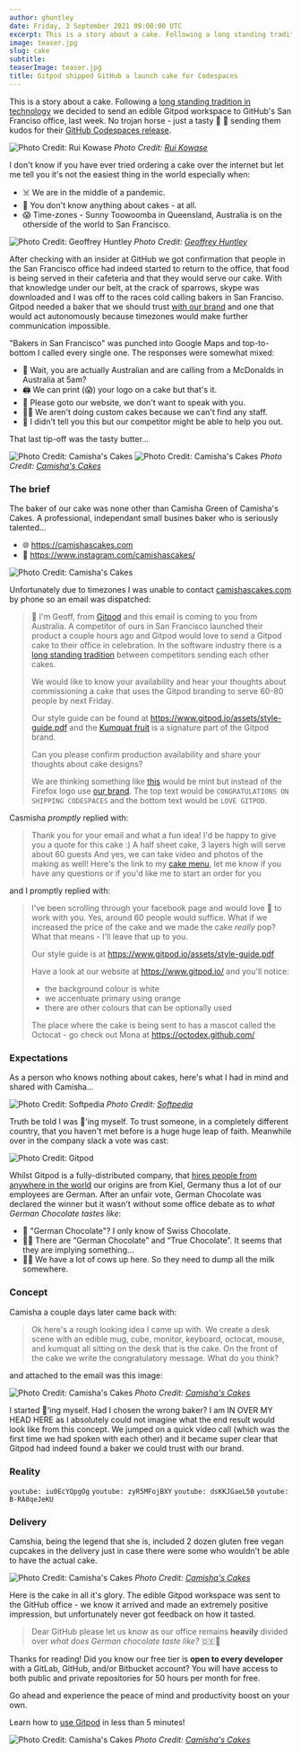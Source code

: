 ```yaml
---
author: ghuntley
date: Friday, 3 September 2021 09:00:00 UTC
excerpt: This is a story about a cake. Following a long standing tradition in technology we decided to send an edible Gitpod workspace to GitHub's San Franciso office.
image: teaser.jpg
slug: cake
subtitle:
teaserImage: teaser.jpg
title: Gitpod shipped GitHub a launch cake for Codespaces
---
```


<script context="module">
  export const prerender = true;
</script>

This is a story about a cake. Following a [long standing tradition in technology](https://www.theverge.com/2012/10/27/3563892/internet-explorer-and-firefox-teams-celebrate-new-versions-with-cakes) we decided to send an edible Gitpod workspace to GitHub's San Franciso office, last week. No trojan horse - just a tasty 🎁 🎂 sending them kudos for their [GitHub Codespaces release](/blog/cloud-based-development-for-everyone).

![Photo Credit: Rui Kowase](../../../static/images/blog/cake/github-sf.jpg)
_Photo Credit: [Rui Kowase](https://www.google.com/maps/contrib/104088632471142363973/photos/@35.7990681,139.6037947,11z/data=!3m1!4b1!4m3!8m2!3m1!1e1)_

I don't know if you have ever tried ordering a cake over the internet but let me tell you it's not the easiest thing in the world especially when:

- ☠️ We are in the middle of a pandemic.
- 🎂 You don't know anything about cakes - at all.
- 😱 Time-zones - Sunny Toowoomba in Queensland, Australia is on the otherside of the world to San Francisco.

![Photo Credit: Geoffrey Huntley](../../../static/images/blog/cake/gitpod-x-codespaces.jpg)
_Photo Credit: [Geoffrey Huntley](https://twitter.com/geoffreyhuntley)_

After checking with an insider at GitHub we got confirmation that people in the San Francisco office had indeed started to return to the office, that food is being served in their cafeteria and that they would serve our cake. With that knowledge under our belt, at the crack of sparrows, skype was downloaded and I was off to the races cold calling bakers in San Franciso. Gitpod needed a baker that we should trust [with our brand](https://www.gitpod.io/media-kit) and one that would act autonomously because timezones would make further communication impossible.

"Bakers in San Francisco" was punched into Google Maps and top-to-bottom I called every single one. The responses were somewhat mixed:

- 🦘 Wait, you are actually Australian and are calling from a McDonalds in Australia at 5am?
- 🖨 We can print (😱) your logo on a cake but that's it.
- 💾 Please goto our website, we don't want to speak with you.
- 🤷‍♀️ We aren't doing custom cakes because we can't find any staff.
- 🤫 I didn't tell you this but our competitor might be able to help you out.

That last tip-off was the tasty butter...

![Photo Credit: Camisha's Cakes](../../../static/images/blog/cake/camishascakes.jpg)
![Photo Credit: Camisha's Cakes](../../../static/images/blog/cake/camishascakes-gallery.jpg)
_Photo Credit: [Camisha's Cakes](https://www.camishascakes.com/)_

### The brief

The baker of our cake was none other than Camisha Green of Camisha's Cakes. A professional, independant small busines baker who is seriously talented...

- 🌐 https://camishascakes.com
- 📸 https://www.instagram.com/camishascakes/

![Photo Credit: Camisha's Cakes](../../../static/images/blog/cake/camishagreen.jpg)

Unfortunately due to timezones I was unable to contact [camishascakes.com](https://camishascakes.com) by phone so an email was dispatched:

> 👋 I'm Geoff, from [Gitpod](https://www.Gitpod.io) and this email is coming to you from Australia. A competitor of ours in San Francisco launched their product a couple hours ago and Gitpod would love to send a Gitpod cake to their office in celebration. In the software industry there is a [long standing tradition](https://timesofindia.indiatimes.com/gadgets-news/why-google-mozilla-sent-cakes-to-microsoft/articleshow/73664799.cms) between competitors sending each other cakes.
>
> We would like to know your availability and hear your thoughts about commissioning a cake that uses the Gitpod branding to serve 60-80 people by next Friday.
>
> Our style guide can be found at https://www.gitpod.io/assets/style-guide.pdf and the [Kumquat fruit](https://en.wikipedia.org/wiki/Kumquat) is a signature part of the Gitpod brand.
>
> Can you please confirm production availability and share your thoughts about cake designs?
>
> We are thinking something like [this](https://news-cdn.softpedia.com/images/news2/why-microsoft-google-and-mozilla-send-each-other-cakes-after-launching-browsers-528960-2.jpg) would be mint but instead of the Firefox logo use [our brand](https://www.gitpod.io/images/media-kit/logo-light-theme.png). The top text would be `CONGRATULATIONS ON SHIPPING CODESPACES` and the bottom text would be `LOVE GITPOD`.

Casmisha _promptly_ replied with:

> Thank you for your email and what a fun idea! I'd be happy to give you a quote for this cake :) A half sheet cake, 3 layers high will serve about 60 guests And yes, we can take video and photos of the making as well! Here's the link to my [cake menu](https://www.camishascakes.com/flavors), let me know if you have any questions or if you'd like me to start an order for you

and I promptly replied with:

> I've been scrolling through your facebook page and would love 🧡 to work with you. Yes, around 60 people would suffice. What if we increased the price of the cake and we made the cake _really_ pop? What that means - I'll leave that up to you.
>
> Our style guide is at https://www.gitpod.io/assets/style-guide.pdf
>
> Have a look at our website at https://www.gitpod.io/ and you'll notice:
>
> - the background colour is white
> - we accentuate primary using orange
> - there are other colours that can be optionally used
>
> The place where the cake is being sent to has a mascot called the Octocat - go check out Mona at https://octodex.github.com/

### Expectations

As a person who knows nothing about cakes, here's what I had in mind and shared with Camisha...

![Photo Credit: Softpedia](../../../static/images/blog/cake/mozilla-cake.jpg)
_Photo Credit: [Softpedia](https://news.softpedia.com/news/why-microsoft-google-and-mozilla-send-each-other-cakes-after-launching-browsers-528960.shtml)_

Truth be told I was 🤬'ing myself. To trust someone, in a completely different country, that you haven't met before is a huge huge leap of faith. Meanwhile over in the company slack a vote was cast:

![Photo Credit: Gitpod](../../../static/images/blog/cake/the-vote.jpg)

Whilst Gitpod is a fully-distributed company, that [hires people from anywhere in the world](/careers) our origins are from Kiel, Germany thus a lot of our employees are German. After an unfair vote, German Chocolate was declared the winner but it wasn't without some office debate as to _what German Chocolate tastes like_:

- 🧔 "German Chocolate"? I only know of Swiss Chocolate.
- 👩🏼 There are “German Chocolate” and “True Chocolate”. It seems that they are implying something…
- 👧🏼 We have a lot of cows up here. So they need to dump all the milk somewhere.

### Concept

Camisha a couple days later came back with:

> Ok here's a rough looking idea I came up with. We create a desk scene with an edible mug, cube, monitor, keyboard, octocat, mouse, and kumquat all sitting on the desk that is the cake. On the front of the cake we write the congratulatory message. What do you think?

and attached to the email was this image:

![Photo Credit: Camisha's Cakes](../../../static/images/blog/cake/concept.jpg)
_Photo Credit: [Camisha's Cakes](https://www.camishascakes.com/)_

I started 🤬'ing myself. Had I chosen the wrong baker? I am IN OVER MY HEAD HERE as I absolutely could not imagine what the end result would look like from this concept. We jumped on a quick video call (which was the first time we had spoken with each other) and it became super clear that Gitpod had indeed found a baker we could trust with our brand.

### Reality

`youtube: iu0EcYQpgOg`
`youtube: zyR5MFojBXY`
`youtube: dsKKJGaeL50`
`youtube: B-RA8qeJeKU`

### Delivery

Camshia, being the legend that she is, included 2 dozen gluten free vegan cupcakes in the delivery just in case there were some who wouldn't be able to have the actual cake.

![Photo Credit: Camisha's Cakes](../../../static/images/blog/cake/collage.jpg)
_Photo Credit: [Camisha's Cakes](https://www.camishascakes.com/)_

Here is the cake in all it's glory. The edible Gitpod workspace was sent to the GitHub office - we know it arrived and made an extremely positive impression, but unfortunately never got feedback on how it tasted.

> Dear GitHub please let us know as our office remains **heavily** divided over _what does German chocolate taste like?_ 🇩🇪🍫

Thanks for reading! Did you know our free tier is **open to every developer** with a GitLab, GitHub, and/or Bitbucket account? You will have access to both public and private repositories for 50 hours per month for free.

Go ahead and experience the peace of mind and productivity boost on your own.

Learn how to [use Gitpod](/docs/quickstart) in less than 5 minutes!

![Photo Credit: Camisha's Cakes](../../../static/images/blog/cake/the-cake.jpg)
_Photo Credit: [Camisha's Cakes](https://www.camishascakes.com/)_
